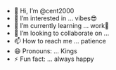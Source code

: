 - 👋 Hi, I’m @cent2000
- 👀 I’m interested in ... vibes😎
- 🌱 I’m currently learning ... work🥲
- 💞️ I’m looking to collaborate on ...
- 📫 How to reach me ... patience
- 😄 Pronouns: ... Kings 
- ⚡ Fun fact: ... always happy 

<!---
cent2000/cent2000 is a ✨ special ✨ repository because its `README.md` (this file) appears on your GitHub profile.
You can click the Preview link to take a look at your changes.
--->

